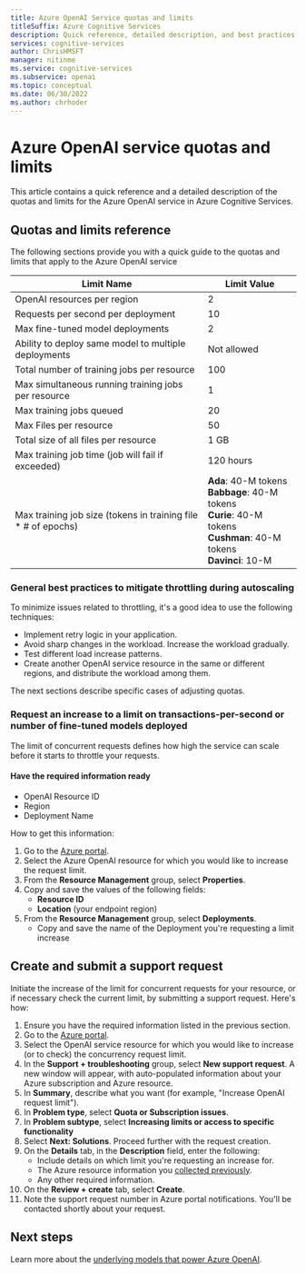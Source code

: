 ```yaml
---
title: Azure OpenAI Service quotas and limits
titleSuffix: Azure Cognitive Services
description: Quick reference, detailed description, and best practices on the quotas and limits for the OpenAI service in Azure Cognitive Services.
services: cognitive-services
author: ChrisHMSFT
manager: nitinme
ms.service: cognitive-services
ms.subservice: openai
ms.topic: conceptual
ms.date: 06/30/2022
ms.author: chrhoder
---
```


# Azure OpenAI service quotas and limits

This article contains a quick reference and a detailed description of the quotas and limits for the Azure OpenAI service in Azure Cognitive Services.

## Quotas and limits reference

The following sections provide you with a quick guide to the quotas and limits that apply to the Azure OpenAI service

| Limit Name | Limit Value |
|--|--|
| OpenAI resources per region | 2 | 
| Requests per second per deployment | 10 |
| Max fine-tuned model deployments | 2 |
| Ability to deploy same model to multiple deployments | Not allowed |
| Total number of training jobs per resource | 100 |
| Max simultaneous running training jobs per resource | 1 |
| Max training jobs queued | 20 | 
| Max Files per resource | 50 |
| Total size of all files per resource | 1 GB | 
| Max training job time (job will fail if exceeded) | 120 hours |
| Max training job size (tokens in training file * # of epochs) | **Ada**: 40-M tokens <br> **Babbage**: 40-M tokens <br> **Curie**: 40-M tokens <br> **Cushman**: 40-M tokens <br> **Davinci**: 10-M |


### General best practices to mitigate throttling during autoscaling

To minimize issues related to throttling, it's a good idea to use the following techniques:

- Implement retry logic in your application.
- Avoid sharp changes in the workload. Increase the workload gradually.
- Test different load increase patterns.
- Create another OpenAI service resource in the same or different regions, and distribute the workload among them.

The next sections describe specific cases of adjusting quotas.

### Request an increase to a limit on transactions-per-second or number of fine-tuned models deployed

The limit of concurrent requests defines how high the service can scale before it starts to throttle your requests.

#### Have the required information ready

- OpenAI Resource ID
- Region
- Deployment Name 
  
How to get this information:

1. Go to the <a href="https://portal.azure.com/" target="_blank">Azure portal</a>.
1. Select the Azure OpenAI resource for which you would like to increase the request limit.
1. From the **Resource Management** group, select **Properties**.
1. Copy and save the values of the following fields:
   - **Resource ID**
   - **Location** (your endpoint region)
1. From the **Resource Management** group, select **Deployments**.
   - Copy and save the name of the Deployment you're requesting a limit increase

## Create and submit a support request

Initiate the increase of the limit for concurrent requests for your resource, or if necessary check the current limit, by submitting a support request. Here's how:

1. Ensure you have the required information listed in the previous section.
1. Go to the <a href="https://portal.azure.com/" target="_blank">Azure portal</a>.
1. Select the OpenAI service resource for which you would like to increase (or to check) the concurrency request limit.
1. In the **Support + troubleshooting** group, select **New support request**. A new window will appear, with auto-populated information about your Azure subscription and Azure resource.
1. In **Summary**, describe what you want (for example, "Increase OpenAI request limit").
1. In **Problem type**, select **Quota or Subscription issues**.
1. In **Problem subtype**, select **Increasing limits or access to specific functionality**
1. Select **Next: Solutions**. Proceed further with the request creation.
1. On the **Details** tab, in the **Description** field, enter the following:
   - Include details on which limit you're requesting an increase for.
   - The Azure resource information you [collected previously](#have-the-required-information-ready).
   - Any other required information.
1. On the **Review + create** tab, select **Create**. 
1. Note the support request number in Azure portal notifications. You'll be contacted shortly about your request.

## Next steps

Learn more about the [underlying models that power Azure OpenAI](./concepts/models.md).
